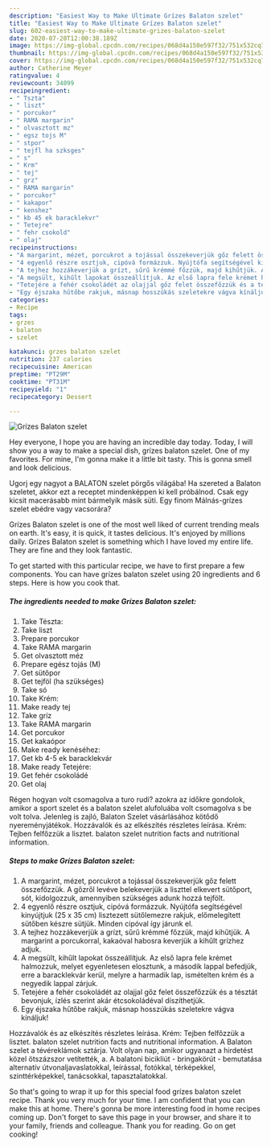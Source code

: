 ```yaml
---
description: "Easiest Way to Make Ultimate Grízes Balaton szelet"
title: "Easiest Way to Make Ultimate Grízes Balaton szelet"
slug: 602-easiest-way-to-make-ultimate-grizes-balaton-szelet
date: 2020-07-20T12:00:38.189Z
image: https://img-global.cpcdn.com/recipes/068d4a150e597f32/751x532cq70/grizes-balaton-szelet-recept-foto.jpg
thumbnail: https://img-global.cpcdn.com/recipes/068d4a150e597f32/751x532cq70/grizes-balaton-szelet-recept-foto.jpg
cover: https://img-global.cpcdn.com/recipes/068d4a150e597f32/751x532cq70/grizes-balaton-szelet-recept-foto.jpg
author: Catherine Meyer
ratingvalue: 4
reviewcount: 34099
recipeingredient:
- " Tszta"
- " liszt"
- " porcukor"
- " RAMA margarin"
- " olvasztott mz"
- " egsz tojs M"
- " stpor"
- " tejfl ha szksges"
- " s"
- " Krm"
- " tej"
- " grz"
- " RAMA margarin"
- " porcukor"
- " kakapor"
- " kenshez"
- " kb 45 ek baracklekvr"
- " Tetejre"
- " fehr csokold"
- " olaj"
recipeinstructions:
- "A margarint, mézet, porcukrot a tojással összekeverjük gőz felett összefőzzük. A gőzről levéve belekeverjük a liszttel elkevert sütőport, sót, kidolgozzuk, amennyiben szükséges adunk hozzá tejfölt."
- "4 egyenlő részre osztjuk, cipóvá formázzuk. Nyújtófa segítségével kinyújtjuk (25 x 35 cm) lisztezett sütőlemezre rakjuk, előmelegített sütőben készre sütjük. Minden cipóval így járunk el."
- "A tejhez hozzákeverjük a grízt, sűrű krémmé főzzük, majd kihűtjük. A margarint a porcukorral, kakaóval habosra keverjük a kihűlt grízhez adjuk."
- "A megsült, kihűlt lapokat összeállítjuk. Az első lapra fele krémet halmozzuk, melyet egyenletesen elosztunk, a második lappal befedjük, erre a baracklekvár kerül, melyre a harmadik lap, ismételten krém és a negyedik lappal zárjuk."
- "Tetejére a fehér csokoládét az olajjal gőz felet összefőzzük és a tésztát bevonjuk, ízlés szerint akár étcsokoládéval díszíthetjük."
- "Egy éjszaka hűtőbe rakjuk, másnap hosszúkás szeletekre vágva kínáljuk!"
categories:
- Recipe
tags:
- grzes
- balaton
- szelet

katakunci: grzes balaton szelet 
nutrition: 237 calories
recipecuisine: American
preptime: "PT29M"
cooktime: "PT31M"
recipeyield: "1"
recipecategory: Dessert

---
```



![Grízes Balaton szelet](https://img-global.cpcdn.com/recipes/068d4a150e597f32/751x532cq70/grizes-balaton-szelet-recept-foto.jpg)

Hey everyone, I hope you are having an incredible day today. Today, I will show you a way to make a special dish, grízes balaton szelet. One of my favorites. For mine, I'm gonna make it a little bit tasty. This is gonna smell and look delicious.

Ugorj egy nagyot a BALATON szelet pörgős világába! Ha szereted a Balaton szeletet, akkor ezt a receptet mindenképpen ki kell próbálnod. Csak egy kicsit macerásabb mint bármelyik másik süti. Egy finom Málnás-grízes szelet ebédre vagy vacsorára?

Grízes Balaton szelet is one of the most well liked of current trending meals on earth. It's easy, it is quick, it tastes delicious. It's enjoyed by millions daily. Grízes Balaton szelet is something which I have loved my entire life. They are fine and they look fantastic.


To get started with this particular recipe, we have to first prepare a few components. You can have grízes balaton szelet using 20 ingredients and 6 steps. Here is how you cook that.

<!--inarticleads1-->

##### The ingredients needed to make Grízes Balaton szelet:

1. Take  Tészta:
1. Take  liszt
1. Prepare  porcukor
1. Take  RAMA margarin
1. Get  olvasztott méz
1. Prepare  egész tojás (M)
1. Get  sütőpor
1. Get  tejföl (ha szükséges)
1. Take  só
1. Take  Krém:
1. Make ready  tej
1. Take  gríz
1. Take  RAMA margarin
1. Get  porcukor
1. Get  kakaópor
1. Make ready  kenéséhez:
1. Get  kb 4-5 ek baracklekvár
1. Make ready  Tetejére:
1. Get  fehér csokoládé
1. Get  olaj


Régen hogyan volt csomagolva a turo rudi? azokra az időkre gondolok, amikor a sport szelet és a balaton szelet alufoluába volt csomagolva s be volt tolva. Jelenleg is zajló, Balaton Szelet vásárlásához kötődő nyereményjátékok. Hozzávalók és az elkészítés részletes leírása. Krém: Tejben felfőzzük a lisztet. balaton szelet nutrition facts and nutritional information. 

<!--inarticleads2-->

##### Steps to make Grízes Balaton szelet:

1. A margarint, mézet, porcukrot a tojással összekeverjük gőz felett összefőzzük. A gőzről levéve belekeverjük a liszttel elkevert sütőport, sót, kidolgozzuk, amennyiben szükséges adunk hozzá tejfölt.
1. 4 egyenlő részre osztjuk, cipóvá formázzuk. Nyújtófa segítségével kinyújtjuk (25 x 35 cm) lisztezett sütőlemezre rakjuk, előmelegített sütőben készre sütjük. Minden cipóval így járunk el.
1. A tejhez hozzákeverjük a grízt, sűrű krémmé főzzük, majd kihűtjük. A margarint a porcukorral, kakaóval habosra keverjük a kihűlt grízhez adjuk.
1. A megsült, kihűlt lapokat összeállítjuk. Az első lapra fele krémet halmozzuk, melyet egyenletesen elosztunk, a második lappal befedjük, erre a baracklekvár kerül, melyre a harmadik lap, ismételten krém és a negyedik lappal zárjuk.
1. Tetejére a fehér csokoládét az olajjal gőz felet összefőzzük és a tésztát bevonjuk, ízlés szerint akár étcsokoládéval díszíthetjük.
1. Egy éjszaka hűtőbe rakjuk, másnap hosszúkás szeletekre vágva kínáljuk!


Hozzávalók és az elkészítés részletes leírása. Krém: Tejben felfőzzük a lisztet. balaton szelet nutrition facts and nutritional information. A Balaton szelet a tévéreklámok sztárja. Volt olyan nap, amikor ugyanazt a hirdetést közel ötszázszor vetítették, a. A balatoni bicikliút - bringakörút - bemutatása alternatív útvonaljavaslatokkal, leírással, fotókkal, térképekkel, szinttérképekkel, tanácsokkal, tapasztalatokkal. 

So that's going to wrap it up for this special food grízes balaton szelet recipe. Thank you very much for your time. I am confident that you can make this at home. There's gonna be more interesting food in home recipes coming up. Don't forget to save this page in your browser, and share it to your family, friends and colleague. Thank you for reading. Go on get cooking!
